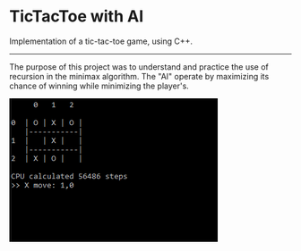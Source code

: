 # TicTacToe with AI
Implementation of a tic-tac-toe game, using C++. 
***
The purpose of this project was to understand and practice the use of recursion in the minimax algorithm. The "AI" operate by maximizing its chance of winning while minimizing the player's.

![](TTT.PNG)
